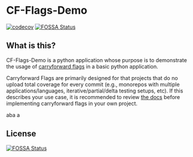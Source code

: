 # CF-Flags-Demo

[![codecov](https://codecov.io/gh/codecov/cf-flags-demo/graph/badge.svg)](https://codecov.io/gh/codecov/cf-flags-demo)
[![FOSSA Status](https://app.fossa.com/api/projects/git%2Bgithub.com%2Fcodecov%2Fcf-flags-demo.svg?type=shield)](https://app.fossa.com/projects/git%2Bgithub.com%2Fcodecov%2Fcf-flags-demo?ref=badge_shield)


## What is this?

CF-Flags-Demo is a python application whose purpose is to demonstrate the usage of [carryforward flags](https://docs.codecov.io/docs/carryforward-flags) in a basic python application. 

Carryforward Flags are primarily designed for that projects that do no upload total coverage for every commit (e.g., monorepos with multiple applications/languages, iterative/partial/delta testing setups, etc). If this describes your use case, it is recommended to review [the docs](https://docs.codecov.io/docs/carryforward-flags) before implementing carryforward flags in your own project. 

aba a

## License
[![FOSSA Status](https://app.fossa.com/api/projects/git%2Bgithub.com%2Fcodecov%2Fcf-flags-demo.svg?type=large)](https://app.fossa.com/projects/git%2Bgithub.com%2Fcodecov%2Fcf-flags-demo?ref=badge_large)